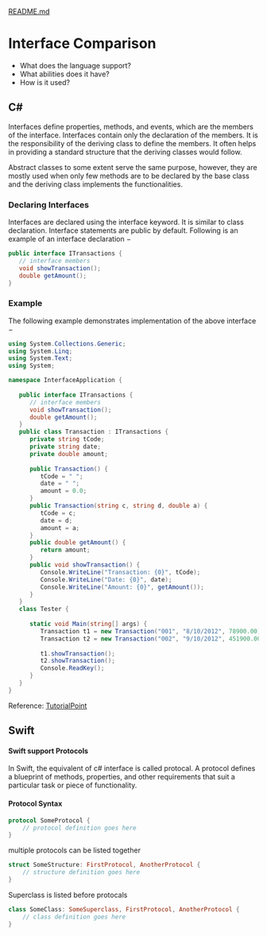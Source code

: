 [README.md](../README.md)

# Interface Comparison
* What does the language support?
* What abilities does it have?
* How is it used?

## C#
Interfaces define properties, methods, and events, which are the members of the interface. Interfaces contain only the declaration of the members. It is the responsibility of the deriving class to define the members. It often helps in providing a standard structure that the deriving classes would follow.

Abstract classes to some extent serve the same purpose, however, they are mostly used when only few methods are to be declared by the base class and the deriving class implements the functionalities.

### Declaring Interfaces
Interfaces are declared using the interface keyword. It is similar to class declaration. Interface statements are public by default. Following is an example of an interface declaration −
```cs
public interface ITransactions {
   // interface members
   void showTransaction();
   double getAmount();
}
```

### Example
The following example demonstrates implementation of the above interface −
```cs
using System.Collections.Generic;
using System.Linq;
using System.Text;
using System;

namespace InterfaceApplication {
   
   public interface ITransactions {
      // interface members
      void showTransaction();
      double getAmount();
   }
   public class Transaction : ITransactions {
      private string tCode;
      private string date;
      private double amount;
      
      public Transaction() {
         tCode = " ";
         date = " ";
         amount = 0.0;
      }
      public Transaction(string c, string d, double a) {
         tCode = c;
         date = d;
         amount = a;
      }
      public double getAmount() {
         return amount;
      }
      public void showTransaction() {
         Console.WriteLine("Transaction: {0}", tCode);
         Console.WriteLine("Date: {0}", date);
         Console.WriteLine("Amount: {0}", getAmount());
      }
   }
   class Tester {
     
      static void Main(string[] args) {
         Transaction t1 = new Transaction("001", "8/10/2012", 78900.00);
         Transaction t2 = new Transaction("002", "9/10/2012", 451900.00);
         
         t1.showTransaction();
         t2.showTransaction();
         Console.ReadKey();
      }
   }
}
```

Reference: [TutorialPoint](https://www.tutorialspoint.com/csharp/csharp_interfaces.htm)

## Swift
#### Swift support Protocols
In Swift, the equivalent of c# interface is called protocal. A protocol defines a blueprint of methods, properties, and other requirements that suit a particular task or piece of functionality.

#### Protocol Syntax
``` Swift
protocol SomeProtocol {
    // protocol definition goes here
}
```
multiple protocols can be listed together
```Swift
struct SomeStructure: FirstProtocol, AnotherProtocol {
    // structure definition goes here
}
```
Superclass is listed before protocals
```Swift
class SomeClass: SomeSuperclass, FirstProtocol, AnotherProtocol {
    // class definition goes here
}
```
